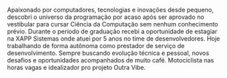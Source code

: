 Apaixonado por computadores, tecnologias e inovações desde pequeno, descobri o universo da programação por acaso após ser aprovado no vestibular para cursar Ciência da Computação sem nenhum conhecimento prévio.
Durante o período de graduação recebi a oportunidade de estagiar na XAPP Sistemas onde atuei por 5 anos no time de desenvolvedores.
Hoje trabalhando de forma autônoma como prestador de serviço de desenvolvimento.
Sempre buscando evolução técnica e pessoal, novos desafios e oportunidades acompanhados de muito café.
Motociclista nas horas vagas e idealizador pro projeto Outra Vibe.
